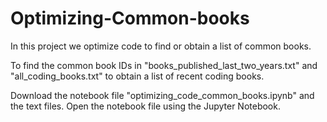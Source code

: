 # Optimizing-Common-books

In this project we optimize code to find or obtain a list of common books.

To find the common book IDs in "books_published_last_two_years.txt" and "all_coding_books.txt" to obtain a list of recent coding books. 

Download the notebook file "optimizing_code_common_books.ipynb" and the text files. Open the notebook file using the Jupyter Notebook.
